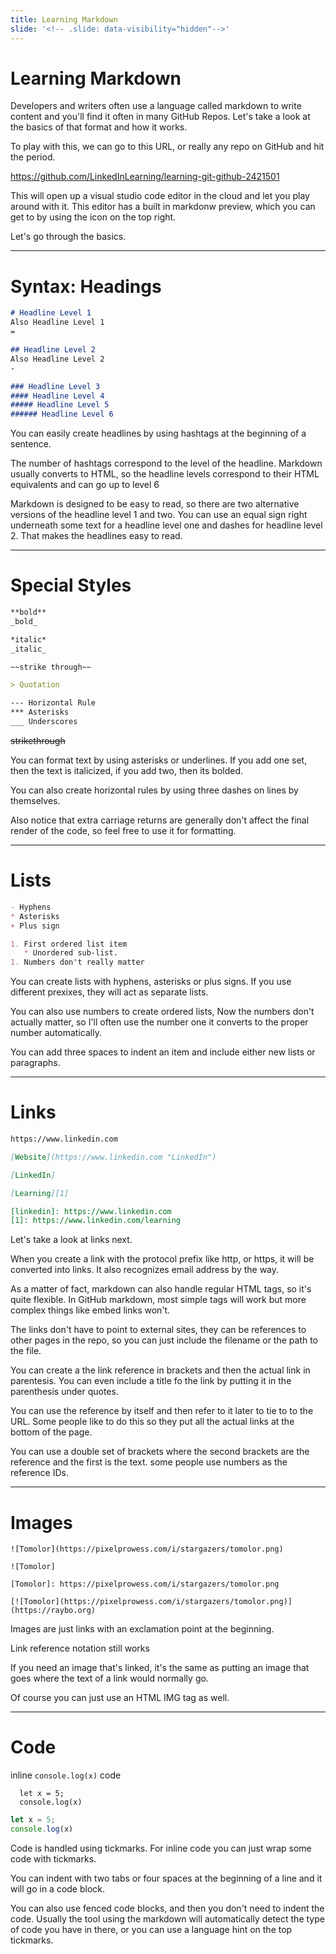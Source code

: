 ```yaml
---
title: Learning Markdown 
slide: '<!-- .slide: data-visibility="hidden"-->'
---
```


<!-- .slide: data-state="layout-title" class="bg-dark"-->

# Learning Markdown

> > >

Developers and writers often use a language called markdown to write content and you'll find it often in many GitHub Repos. Let's take a look at the basics of that format and how it works.

To play with this, we can go to this URL, or really any repo on GitHub and hit the period.

https://github.com/LinkedInLearning/learning-git-github-2421501


This will open up a visual studio code editor in the cloud and let you play around with it. This editor has a built in markdonw preview, which you can get to by using the icon on the top right.

Let's go through the basics.

---

# Syntax: Headings

```md
# Headline Level 1
Also Headline Level 1
=

## Headline Level 2
Also Headline Level 2
-

### Headline Level 3
#### Headline Level 4
##### Headline Level 5
###### Headline Level 6
```

> >

You can easily create headlines by using hashtags at the beginning of a sentence.

The number of hashtags correspond to the level of the headline. Markdown usually converts to HTML, so the headline levels correspond to their HTML equivalents and can go up to level 6

Markdown is designed to be easy to read, so there are two alternative versions of the headline level 1 and two. You can use an equal sign right underneath some text for a headline level one and dashes for headline level 2. That makes the headlines easy to read.

---

# Special Styles

```md
**bold**
_bold_

*italic*
_italic_

~~strike through~~

> Quotation

--- Horizontal Rule
*** Asterisks
___ Underscores

```
~~strikethrough~~

> >

You can format text by using asterisks or underlines. If you add one set, then the text is italicized, if you add two, then its bolded.

You can also create horizontal rules by using three dashes on lines by themselves.

Also notice that extra carriage returns are generally don't affect the final render of the code, so feel free to use it for formatting.

---

# Lists

```md
- Hyphens
* Asterisks
+ Plus sign

1. First ordered list item
   * Unordered sub-list. 
1. Numbers don't really matter

```

> >

You can create lists with hyphens, asterisks or plus signs. If you use different prexixes, they will act as separate lists.

You can also use numbers to create ordered lists, Now the numbers don't actually matter, so I'll often use the number one it converts to the proper number automatically.

You can add three spaces to indent an item and include either new lists or paragraphs.

---

# Links

```md
https://www.linkedin.com

[Website](https://www.linkedin.com "LinkedIn")

[LinkedIn]

[Learning][1]

[linkedin]: https://www.linkedin.com
[1]: https://www.linkedin.com/learning

```

> >

Let's take a look at links next.

When you create a link with the protocol prefix like http, or https, it will be converted into links. It also recognizes email address by the way.

As a matter of fact, markdown can also handle regular HTML tags, so it's quite flexible. In GitHub markdown, most simple tags will work but more complex things like embed links won't.

The links don't have to point to external sites, they can be references to other pages in the repo, so you can just include the filename or the path to the file.

You can create a the link reference in brackets and then the actual link in parentesis. You can even include a title fo the link by putting it in the parenthesis under quotes.

You can use the reference by itself and then refer to it later to tie to to the URL. Some people like to do this so they put all the actual links at the bottom of the page.

You can use a double set of brackets where the second brackets are the reference  and the first is the text. some people use numbers as the reference IDs.

---

# Images

```
![Tomolor](https://pixelprowess.com/i/stargazers/tomolor.png)

![Tomolor]

[Tomolor]: https://pixelprowess.com/i/stargazers/tomolor.png

[![Tomolor](https://pixelprowess.com/i/stargazers/tomolor.png)](https://raybo.org)

```

> >

Images are just links with an exclamation point at the beginning.

Link reference notation still works

If you need an image that's linked, it's the same as putting an image that goes where the text of a link would normally go.

Of course you can just use an HTML IMG tag as well.


---

# Code

inline `console.log(x)` code

      let x = 5;
      console.log(x)

```js
let x = 5;
console.log(x)
```

> >

Code is handled using tickmarks. For inline code you can just wrap some code with tickmarks.

You can indent with two tabs or four spaces at the beginning of a line and it will go in a code block.

You can also use fenced code blocks, and then you don't need to indent the code. Usually the tool using the markdown will automatically detect the type of code you have in there, or you can use a language hint on the top tickmarks.

